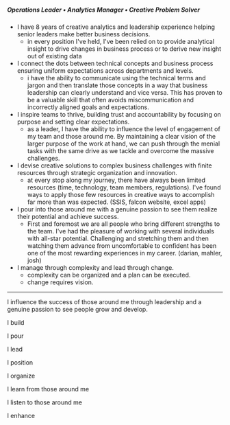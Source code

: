 ##### Operations Leader • Analytics Manager • Creative Problem Solver

- I have 8 years of creative analytics and leadership experience helping senior leaders make better business decisions. 
  - in every position I've held, I've been relied on to provide analytical insight to drive changes in business process or to derive new insight out of existing data 
- I connect the dots between technical concepts and business process ensuring uniform expectations across departments and levels.
  - i have the ability to communicate using the technical terms and jargon and then translate those concepts in a way that business leadership can clearly understand and vice versa. This has proven to be a valuable skill that often avoids miscommunication and incorrectly aligned goals and expectations. 
- I inspire teams to thrive, building trust and accountability by focusing on purpose and setting clear expectations.
  - as a leader, I have the ability to influence the level of engagement of my team and those around me. By maintaining a clear vision of the larger purpose of the work at hand, we can push through the menial tasks with the same drive as we tackle and overcome the massive challenges.
- I devise creative solutions to complex business challenges with finite resources through strategic organization and innovation. 
  - at every stop along my journey, there have always been limited resources (time, technology, team members, regulations). I've found ways to apply those few resources in creative ways to accomplish far more than was expected. (SSIS, falcon website, excel apps)
- I pour into those around me with a genuine passion to see them realize their potential and achieve success. 
  - First and foremost we are all people who bring different strengths to the team. I've had the pleasure of working with several individuals with all-star potential. Challenging and stretching them and then watching them advance from uncomfortable to confident has been one of the most rewarding experiences in my career. (darian, mahler, josh)
- I manage through complexity and lead through change.
  - complexity can be organized and a plan can be executed. 
  - change requires vision. 

---
I influence the success of those around me through leadership and a genuine passion to see people grow and develop.

I build

I pour

I lead
 
I position

I organize 

I learn from those around me

I listen to those around me 

I enhance
